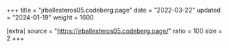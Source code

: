 +++
title = "jrballesteros05.codeberg.page"
date = "2022-03-22"
updated = "2024-01-19"
weight = 1600

[extra]
source = "https://jrballesteros05.codeberg.page/"
ratio = 100
size = 2
+++
